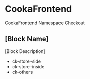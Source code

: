 # CookaFrontend
CookaFrontend Namespace Checkout

## [Block Name]
[Block Description]
* ck-store-side
 * ck-store-inside
 * ck-others
